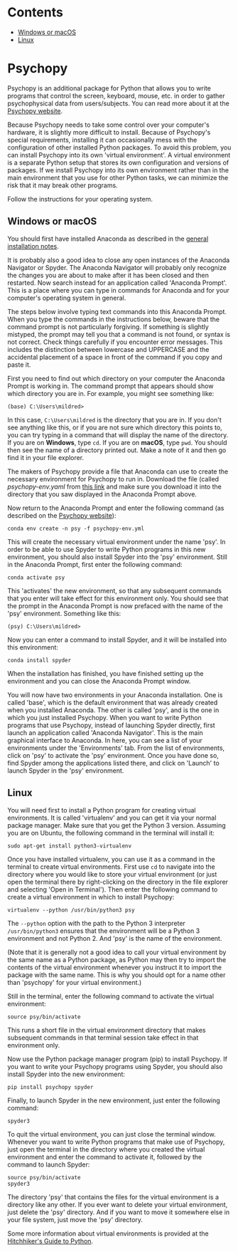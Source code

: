 <h1>Contents<span class="tocSkip"></span></h1>
<div class="toc"><ul class="toc-item"><li><span><a href="#Windows-or-macOS" data-toc-modified-id="Windows-or-macOS-1">Windows or macOS</a></span></li><li><span><a href="#Linux" data-toc-modified-id="Linux-2">Linux</a></span></li></ul></div>

# Psychopy

Psychopy is an additional package for Python that allows you to write programs that control the screen, keyboard, mouse, etc. in order to gather psychophysical data from users/subjects. You can read more about it at the [Psychopy website](https://www.psychopy.org).

Because Psychopy needs to take some control over your computer's hardware, it is slightly more difficult to install. Because of Psychopy's special requirements, installing it can occasionally mess with the configuration of other installed Python packages. To avoid this problem, you can install Psychopy into its own 'virtual environment'. A virtual environment is a separate Python setup that stores its own configuration and versions of packages. If we install Psychopy into its own environment rather than in the main environment that you use for other Python tasks, we can minimize the risk that it may break other programs.

Follow the instructions for your operating system.

## Windows or macOS

You should first have installed Anaconda as described in the [general installation notes](install.md).

It is probably also a good idea to close any open instances of the Anaconda Navigator or Spyder. The Anaconda Navigator will probably only recognize the changes you are about to make after it has been closed and then restarted. Now search instead for an application called 'Anaconda Prompt'. This is a place where you can type in commands for Anaconda and for your computer's operating system in general.

The steps below involve typing text commands into this Anaconda Prompt. When you type the commands in the instructions below, beware that the command prompt is not particularly forgiving. If something is slightly mistyped, the prompt may tell you that a command is not found, or syntax is not correct. Check things carefully if you encounter error messages. This includes the distinction between lowercase and UPPERCASE and the accidental placement of a space in front of the command if you copy and paste it.

First you need to find out which directory on your computer the Anaconda Prompt is working in. The command prompt that appears should show which directory you are in. For example, you might see something like:

```
(base) C:\Users\mildred>
```

In this case, `C:\Users\mildred` is the directory that you are in. If you don't see anything like this, or if you are not sure which directory this points to, you can try typing in a command that will display the name of the directory. If you are on **Windows**, type `cd`. If you are on **macOS**, type `pwd`. You should then see the name of a directory printed out. Make a note of it and then go find it in your file explorer.

The makers of Psychopy provide a file that Anaconda can use to create the necessary environment for Psychopy to run in. Download the file (called *psychopy-env.yaml* from [this link](https://raw.githubusercontent.com/psychopy/psychopy/master/conda/psychopy-env.yml) and make sure you download it into the directory that you saw displayed in the Anaconda Prompt above.

Now return to the Anaconda Prompt and enter the following command (as described on the [Psychopy website](https://www.psychopy.org/download.html#anaconda-and-miniconda)):

```
conda env create -n psy -f psychopy-env.yml
```

This will create the necessary virtual environment under the name 'psy'. In order to be able to use Spyder to write Python programs in this new environment, you should also install Spyder into the 'psy' environment. Still in the Anaconda Prompt, first enter the following command:

```
conda activate psy
```

This 'activates' the new environment, so that any subsequent commands that you enter will take effect for this environment only. You should see that the prompt in the Anaconda Prompt is now prefaced with the name of the 'psy' environment. Something like this:

```
(psy) C:\Users\mildred>
```

Now you can enter a command to install Spyder, and it will be installed into this environment:

```
conda install spyder
```

When the installation has finished, you have finished setting up the environment and you can close the Anaconda Prompt window.

You will now have two environments in your Anaconda installation. One is called 'base', which is the default environment that was already created when you installed Anaconda. The other is called 'psy', and is the one in which you just installed Psychopy. When you want to write Python programs that use Psychopy, instead of launching Spyder directly, first launch an application called 'Anaconda Navigator'. This is the main graphical interface to Anaconda. In here, you can see a list of your environments under the 'Environments' tab. From the list of environments, click on 'psy' to activate the 'psy' environment. Once you have done so, find Spyder among the applications listed there, and click on 'Launch' to launch Spyder in the 'psy' environment.

## Linux

You will need first to install a Python program for creating virtual environments. It is called 'virtualenv' and you can get it via your normal package manager. Make sure that you get the Python 3 version. Assuming you are on Ubuntu, the following command in the terminal will install it:

```shell
sudo apt-get install python3-virtualenv
```

Once you have installed virtualenv, you can use it as a command in the terminal to create virtual environments. First use `cd` to navigate into the directory where you would like to store your virtual environment (or just open the terminal there by right-clicking on the directory in the file explorer and selecting 'Open in Terminal'). Then enter the following command to create a virtual environment in which to install Psychopy:

```shell
virtualenv --python /usr/bin/python3 psy
```

The `--python` option with the path to the Python 3 interpreter `/usr/bin/python3` ensures that the environment will be a Python 3 environment and not Python 2. And 'psy' is the name of the environment.

(Note that it is generally not a good idea to call your virtual environment by the same name as a Python package, as Python may then try to import the contents of the virtual environment whenever you instruct it to import the package with the same name. This is why you should opt for a name other than 'psychopy' for your virtual environment.)

Still in the terminal, enter the following command to activate the virtual environment:

```shell
source psy/bin/activate
```

This runs a short file in the virtual environment directory that makes subsequent commands in that terminal session take effect in that environment only.

Now use the Python package manager program (pip) to install Psychopy. If you want to write your Psychopy programs using Spyder, you should also install Spyder into the new environment:

```shell
pip install psychopy spyder
```

Finally, to launch Spyder in the new environment, just enter the following command:

```shell
spyder3
```

To quit the virtual environment, you can just close the terminal window. Whenever you want to write Python programs that make use of Psychopy, just open the terminal in the directory where you created the virtual environment and enter the command to activate it, followed by the command to launch Spyder:

```shell
source psy/bin/activate
spyder3
```

The directory 'psy' that contains the files for the virtual environment is a directory like any other. If you ever want to delete your virtual environment, just delete the 'psy' directory. And if you want to move it somewhere else in your file system, just move the 'psy' directory.

Some more information about virtual environments is provided at the [Hitchhiker's Guide to Python](https://docs.python-guide.org/dev/virtualenvs/#basic-usage).
